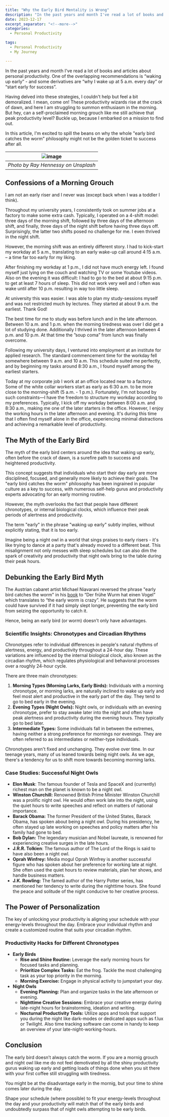 ```yaml
---
title: "Why the Early Bird Mentality is Wrong"
description: "In the past years and month I've read a lot of books and articles about personal productivity. One of the overlapping recommendations is waking up early - and some derivatives like why I wake up at 5 am every day or start early for success. Having delved into these strategies, I couldn't help but feel a bit demoralized. I mean, come on! These productivity wizards rise at the crack of dawn, and here I am struggling to summon enthusiasm in the morning. But hey, can a self-proclaimed morning grouch like me still achieve that peak productivity level? Buckle up, because I embarked on a mission to find out. In this article, I'm excited to spill the beans on why the whole early bird catches the worm philosophy might not be the golden ticket to success after all."
date: 2023-12-17
excerpt_separator: "<!--more-->"
categories:
  - Personal Productivity

tags:
  - Personal Productivity
  - My Journey

---
```

In the past years and month I've read a lot of books and articles about personal productivity. One of the overlapping recommendations is “waking up early” - and some derivatives are “why I wake up at 5 a.m. every day” or “start early for success”.

Having delved into these strategies, I couldn't help but feel a bit demoralized. I mean, come on! These productivity wizards rise at the crack of dawn, and here I am struggling to summon enthusiasm in the morning. But hey, can a self-proclaimed morning grouch like me still achieve that peak productivity level? Buckle up, because I embarked on a mission to find out.

In this article, I'm excited to spill the beans on why the whole "early bird catches the worm" philosophy might not be the golden ticket to success after all.

| ![image](/assets/images/ray-hennessy-earlybird-unsplash.jpg) |
|:--:|
| *Photo by Ray Hennessy on Unsplash* |

## Confessions of a Morning Grouch

I am not an early riser and I never was (except back when I was a toddler I think).

Throughout my university years, I consistently took on summer jobs at a factory to make some extra cash. Typically, I operated on a 4-shift model: three days of the morning shift, followed by three days of the afternoon shift, and finally, three days of the night shift before having three days off. Surprisingly, the latter two shifts posed no challenge for me. I even thrived in the night shift. 

However, the morning shift was an entirely different story. I had to kick-start my workday at 5 a.m., translating to an early wake-up call around 4:15 a.m. – a time far too early for my liking.

After finishing my workday at 1 p.m., I did not have much energy left. I found myself just lying on the couch and watching TV or some Youtube videos. Also on the evening it was difficult: I had to go to the bed at about 9:15 p.m. to get at least 7 hours of sleep. This did not work very well and I often was wake until after 10 p.m. resulting in way too little sleep.

At university this was easier. I was able to plan my study-sessions myself and was not restricted much by lectures. They started at about 9 a.m. the earliest. Thank God!

The best time for me to study was before lunch and in the late afternoon. Between 10 a.m. and 1 p.m. when the morning tiredness was over I did get a lot of studying done. Additionally I thrived in the later afternoon between 4 p.m. and 10 p.m. At that time the ”soup coma” from lunch was finally overcome.

Following my university days, I ventured into employment at an institute for applied research. The standard commencement time for the workday fell somewhere between 9 a.m. and 10 a.m. This schedule suited me perfectly, and by beginning my tasks around 8:30 a.m., I found myself among the earliest starters.

Today at my corporate job I work at an office located near to a factory. Some of the white collar workers start as early as 6:30 a.m. to be more close to the morning-shift (5 a.m. - 1 p.m.). Fortunately, I'm not bound by such constraints—I have the freedom to structure my workday according to my preferences. Typically, I kick off my workday between 8:00 a.m. and 8:30 a.m., making me one of the later starters in the office. However, I enjoy the working hours in the later afternoon and evening. It's during this time that I often find myself alone in the office, experiencing minimal distractions and achieving a remarkable level of productivity.

## The Myth of the Early Bird

The myth of the early bird centers around the idea that waking up early, often before the crack of dawn, is a surefire path to success and heightened productivity.

This concept suggests that individuals who start their day early are more disciplined, focused, and generally more likely to achieve their goals. The "early bird catches the worm" philosophy has been ingrained in popular culture as a key to success, with numerous self-help gurus and productivity experts advocating for an early morning routine.

However, the myth overlooks the fact that people have different chronotypes, or internal biological clocks, which influence their peak periods of alertness and productivity.

The term "early" in the phrase "waking up early" subtly implies, without explicitly stating, that it is too early.

Imagine being a night owl in a world that sings praises to early risers - it's like trying to dance at a party that's already moved to a different beat. This misalignment not only messes with sleep schedules but can also dim the spark of creativity and productivity that night owls bring to the table during their peak hours.

## Debunking the Early Bird Myth

The Austrian cabaret artist Michael Niavarani reversed the phrase "early bird catches the worm" in his [book](https://amzn.to/46L7YCr) to “Der frühe Wurm hat einen Vogel” which translates to “the early worm is crazy”. He suggests that the worm could have survived if it had simply slept longer, preventing the early bird from seizing the opportunity to catch it.

Hence, being an early bird (or worm) doesn’t only have advantages.

### Scientific Insights: Chronotypes and Circadian Rhythms

Chronotypes refer to individual differences in people's natural rhythms of alertness, energy, and productivity throughout a 24-hour day. These variations are influenced by the internal biological clock, also known as the circadian rhythm, which regulates physiological and behavioral processes over a roughly 24-hour cycle.

There are three main chronotypes:

1. **Morning Types (Morning Larks, Early Birds):** Individuals with a morning chronotype, or morning larks, are naturally inclined to wake up early and feel most alert and productive in the early part of the day. They tend to go to bed early in the evening.
2. **Evening Types (Night Owls):** Night owls, or individuals with an evening chronotype, prefer to stay awake later into the night and often have peak alertness and productivity during the evening hours. They typically go to bed later.
3. **Intermediate Types:** Some individuals fall in between the extremes, having neither a strong preference for mornings nor evenings. They are often referred to as intermediates or neither-type individuals.

Chronotypes aren't fixed and unchanging. They evolve over time. In our teenage years, many of us leaned towards being night owls. As we age, there's a tendency for us to shift more towards becoming morning larks.

### Case Studies: Successful Night Owls

- **Elon Musk**: The famous founder of Tesla and SpaceX and (currently) richest man on the planet is known to be a night owl.
- **Winston Churchill:** Renowned British Prime Minister Winston Churchill was a prolific night owl. He would often work late into the night, using the quiet hours to write speeches and reflect on matters of national importance.
- **Barack Obama:** The former President of the United States, Barack Obama, has spoken about being a night owl. During his presidency, he often stayed up late working on speeches and policy matters after his family had gone to bed.
- **Bob Dylan:** The legendary musician and Nobel laureate, is renowned for experiencing creative surges in the late hours.
- **J.R.R. Tolkien**: The famous author of The Lord of the Rings is said to have also been a night owl.
- **Oprah Winfrey:** Media mogul Oprah Winfrey is another successful figure who has spoken about her preference for working late at night. She often used the quiet hours to review materials, plan her shows, and handle business matters.
- **J.K. Rowling:** The famed author of the Harry Potter series, has mentioned her tendency to write during the nighttime hours. She found the peace and solitude of the night conducive to her creative process.

## The Power of Personalization

The key of unlocking your productivity is aligning your schedule with your energy-levels throughout the day. Embrace your individual rhythm and create a customized routine that suits your circadian rhythm.

### Productivity Hacks for Different Chronotypes

- **Early Birds**
    - **Rise and Shine Routine:** Leverage the early morning hours for focused tasks and planning.
    - **Prioritize Complex Tasks:** Eat the frog. Tackle the most challenging task as your top priority in the morning.
    - **Morning Exercise:** Engage in physical activity to jumpstart your day.
- **Night Owls**
    - **Evening Planning:** Plan and organize tasks in the late afternoon or evening.
    - **Nighttime Creative Sessions:** Embrace your creative energy during late-night hours for brainstorming, ideation and writing.
    - **Nocturnal Productivity Tools:** Utilize apps and tools that support you during the night like dark-modes or dedicated apps such as f.lux or Twilight. Also time tracking software can come in handy to keep an overview of your late-night-working-hours.

## Conclusion

The early bird doesn’t always catch the worm. If you are a mornig grouch and night owl like me do not feel demotivated by all the shiny productivity gurus waking up early and getting loads of things done when you sit there with your first coffee still struggling with tiredness.

You might be at the disadvantage early in the mornig, but your time to shine comes later during the day.

Shape your schedule (where possible) to fit your energy-levels throughout the day and your productivity will match that of the early birds and undoubtedly surpass that of night owls attempting to be early birds.